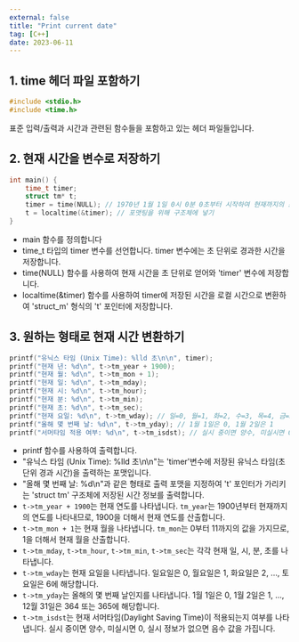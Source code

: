 ```yaml
---
external: false
title: "Print current date"
tag: [C++]
date: 2023-06-11
---
```


## 1. time 헤더 파일 포함하기

```cpp
#include <stdio.h>
#include <time.h>
```

표준 입력/출력과 시간과 관련된 함수들을 포함하고 있는 헤더 파일들입니다.

## 2. 현재 시간을 변수로 저장하기

```cpp
int main() {
    time_t timer;
    struct tm* t;
    timer = time(NULL); // 1970년 1월 1일 0시 0분 0초부터 시작하여 현재까지의 초
    t = localtime(&timer); // 포맷팅을 위해 구조체에 넣기
}
```

- main 함수를 정의합니다
- time_t 타입의 timer 변수를 선언합니다. timer 변수에는 초 단위로 경과한 시간을 저장합니다.
- time(NULL) 함수를 사용하여 현재 시간을 초 단위로 얻어와 'timer' 변수에 저장합니다.
- localtime(&timer) 함수를 사용하여 timer에 저장된 시간을 로컬 시간으로 변환하여 'struct_m' 형식의 't' 포인터에 저장합니다.

## 3. 원하는 형태로 현재 시간 변환하기

```cpp
printf("유닉스 타임 (Unix Time): %lld 초\n\n", timer);
printf("현재 년: %d\n", t->tm_year + 1900);
printf("현재 월: %d\n", t->tm_mon + 1);
printf("현재 일: %d\n", t->tm_mday);
printf("현재 시: %d\n", t->tm_hour);
printf("현재 분: %d\n", t->tm_min);
printf("현재 초: %d\n", t->tm_sec);
printf("현재 요일: %d\n", t->tm_wday); // 일=0, 월=1, 화=2, 수=3, 목=4, 금=5, 토=6
printf("올해 몇 번째 날: %d\n", t->tm_yday); // 1월 1일은 0, 1월 2일은 1
printf("서머타임 적용 여부: %d\n", t->tm_isdst); // 실시 중이면 양수, 미실시면 0, 실시 정보가 없으면 음수
```

- printf 함수를 사용하여 출력합니다.
- "유닉스 타임 (Unix Time): %lld 초\n\n"는 'timer'변수에 저장된 유닉스 타임(초 단위 경과 시간)을 출력하는 포맷입니다.
- "올해 몇 번째 날: %d\n"과 같은 형태로 출력 포맷을 지정하여 't' 포인터가 가리키는 'struct tm' 구조체에 저장된 시간 정보를 출력합니다.
- `t->tm_year + 1900`는 현재 연도를 나타냅니다. `tm_year`는 1900년부터 현재까지의 연도를 나타내므로, 1900을 더해서 현재 연도를 산출합니다.
- `t->tm_mon + 1`는 현재 월을 나타냅니다. `tm_mon`는 0부터 11까지의 값을 가지므로, 1을 더해서 현재 월을 산출합니다.
- `t->tm_mday`, `t->tm_hour`, `t->tm_min`, `t->tm_sec`는 각각 현재 일, 시, 분, 초를 나타냅니다.
- `t->tm_wday`는 현재 요일을 나타냅니다. 일요일은 0, 월요일은 1, 화요일은 2, ..., 토요일은 6에 해당합니다.
- `t->tm_yday`는 올해의 몇 번째 날인지를 나타냅니다. 1월 1일은 0, 1월 2일은 1, ..., 12월 31일은 364 또는 365에 해당합니다.
- `t->tm_isdst`는 현재 서머타임(Daylight Saving Time)이 적용되는지 여부를 나타냅니다. 실시 중이면 양수, 미실시면 0, 실시 정보가 없으면 음수 값을 가집니다.
